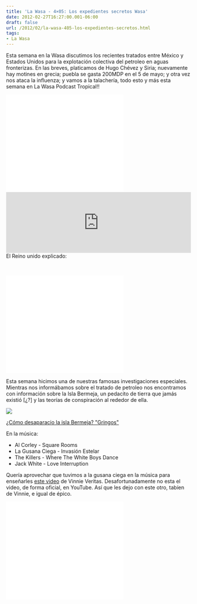 ```yaml
---
title: 'La Wasa - 4×05: Los expedientes secretos Wasa'
date: 2012-02-27T16:27:00.001-06:00
draft: false
url: /2012/02/la-wasa-405-los-expedientes-secretos.html
tags: 
- La Wasa
---
```


Esta semana en la Wasa discutimos los recientes tratados entre México y Estados Unidos para la explotación colectiva del petroleo en aguas fronterizas. En las breves, platicamos de Hugo Chévez y Siria; nuevamente hay motines en grecia; puebla se gasta 200MDP en el 5 de mayo; y otra vez nos ataca la influenza; y vamos a la talachería, todo esto y más esta semana en La Wasa Podcast Tropical!!  
  

<object class="BLOGGER-youtube-video" classid="clsid:D27CDB6E-AE6D-11cf-96B8-444553540000" codebase="http://download.macromedia.com/pub/shockwave/cabs/flash/swflash.cab#version=6,0,40,0" data-thumbnail-src="http://0.gvt0.com/vi/bBYSCo-Jzmw/0.jpg" height="266" width="320">
<param name="movie" value="//www.youtube.com/v/bBYSCo-Jzmw&amp;fs=1&amp;source=uds">
<param name="bgcolor" value="#FFFFFF">
<embed width="320" height="266" src="//www.youtube.com/v/bBYSCo-Jzmw&amp;fs=1&amp;source=uds" type="application/x-shockwave-flash">
</object>

  
<iframe width="100%" height="166" scrolling="no" frameborder="no" src="http://w.soundcloud.com/player/?url=http%3A%2F%2Fapi.soundcloud.com%2Ftracks%2F85233830%3Fsecret_token%3Ds-NIKZx&amp;show_artwork=true&amp;secret_url=true"></iframe>  
El Reino unido explicado:  

[  
](http://www.puntoporpunto.com/isla2.jpg) <object class="BLOGGER-youtube-video" classid="clsid:D27CDB6E-AE6D-11cf-96B8-444553540000" codebase="http://download.macromedia.com/pub/shockwave/cabs/flash/swflash.cab#version=6,0,40,0" data-thumbnail-src="http://1.gvt0.com/vi/rNu8XDBSn10/0.jpg" height="266" width="320">
<param name="movie" value="//www.youtube.com/v/rNu8XDBSn10&amp;fs=1&amp;source=uds"> 
<param name="bgcolor" value="#FFFFFF"> 
<embed width="320" height="266" src="//www.youtube.com/v/rNu8XDBSn10&amp;fs=1&amp;source=uds" type="application/x-shockwave-flash">
</object> 

  
  
Esta semana hicimos una de nuestras famosas investigaciones especiales. Mientras nos informábamos sobre el tratado de petroleo nos encontramos con información sobre la Isla Bermeja, un pedacito de tierra que jamás existió \[¿?\] y las teorías de conspiración al rededor de ella.  
  

[![](https://lh3.ggpht.com/-QB0y3LcUaDU/UKG4UozwchI/AAAAAAAACCY/U0mpoVYQ1Wk/s1600/15175471.jpg)](http://3.bp.blogspot.com/-QB0y3LcUaDU/UKG4UozwchI/AAAAAAAACCY/U0mpoVYQ1Wk/s1600/15175471.jpg)

[¿Cómo desaparacio la isla Bermeja? "Gringos"](http://knowyourmeme.com/memes/ancient-aliens)

En la música:

*   Al Corley - Square Rooms
*   La Gusana Ciega - Invasión Estelar
*   The Killers - Where The White Boys Dance
*   Jack White - Love Interruption

Quería aprovechar que tuvimos a la gusana ciega en la música para enseñarles [este video](http://vinnieveritas.com/flash/otros/days-after-those-days/) de Vinnie Veritas. Desafortunadamente no esta el video, de forma oficial, en YouTube. Así que les dejo con este otro, tabíen de Vinnie, e igual de épico.  
  

 <object class="BLOGGER-youtube-video" classid="clsid:D27CDB6E-AE6D-11cf-96B8-444553540000" codebase="http://download.macromedia.com/pub/shockwave/cabs/flash/swflash.cab#version=6,0,40,0" data-thumbnail-src="http://1.gvt0.com/vi/xmTPmRBo-c0/0.jpg" height="266" width="320">
<param name="movie" value="//www.youtube.com/v/xmTPmRBo-c0&amp;fs=1&amp;source=uds"> 
<param name="bgcolor" value="#FFFFFF"> 
<embed width="320" height="266" src="//www.youtube.com/v/xmTPmRBo-c0&amp;fs=1&amp;source=uds" type="application/x-shockwave-flash">
</object>